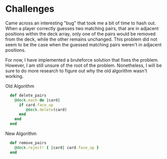 # Challenges 

Came across an interesting "bug" that took me a bit of time to hash out. When a player correctly guesses two matching pairs, that are in adjacent positions within the deck array, only one of the pairs would be removed from the deck, while the other remains unchanged. This problem did not seem to be the case when the guessed matching pairs weren't in adjacent positions. 

For now, I have implemented a bruteforce solution that fixes the problem. However, I am still unsure of the root of the problem. Nonetheless, I will be sure to do more research to figure out why the old algorithm wasn't working. 

Old Algorithm 
```ruby
  def delete_pairs
    @deck.each do |card| 
      if card.face_up
         @deck.delete(card) 
      end
    end
  end
```

New Algorithm 

```ruby
  def remove_pairs
    @deck.reject! { |card| card.face_up }
  end
```

